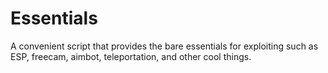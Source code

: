 # Essentials
A convenient script that provides the bare essentials for exploiting such as ESP, freecam, aimbot, teleportation, and other cool things.
